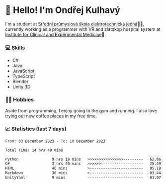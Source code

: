 # 👋 Hello! I'm Ondřej Kulhavý

I'm a student at [Střední průmyslová škola elektrotechnická ječná](https://www.spsejecna.cz/)👨‍🎓, currently working as a programmer with VR and zlatokop hospital system at [Institute for Clinical and Experimental Medicine](https://www.ikem.cz/en/)🏥.

### 💻 Skills
- C#
- Java
- JavaScript
- TypeScript
- Blender
- Unity 3D

### 🏋️‍♂️ Hobbies

Aside from programming, I enjoy going to the gym and running. I also love trying out new coffee places in my free time.

### 📈 Statistics (last 7 days)
<!--START_SECTION:waka-->

```txt
From: 03 December 2023 - To: 10 December 2023

Total Time: 14 hrs 49 mins

Python               9 hrs 19 mins   >>>>>>>>>>>>>>>>---------   62.86 %
C#                   3 hrs 46 mins   >>>>>>-------------------   25.49 %
HTML                 46 mins         >------------------------   05.19 %
Markdown             30 mins         >------------------------   03.44 %
UnityYaml            9 mins          -------------------------   01.07 %
```

<!--END_SECTION:waka-->



